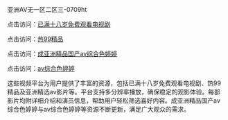 亚洲AV无一区二区三-0709ht

点击访问：<a href="https://heiliaoxqkkct.pages.dev">已满十八岁免费观看电视剧</a>

点击访问：<a href="https://heiliaoxwd5i8.pages.dev">热99精品</a>

点击访问：<a href="https://heiliaowt0d7p.pages.dev">成亚洲精品国产av综合色婷婷</a>

点击访问：<a href="https://heiliaoga6s9v.pages.dev">av综合色婷婷</a>

这些视频平台为用户提供了丰富的资源，包括已满十八岁免费观看电视剧、热99精品及亚洲精选av影片等。平台支持多分辨率播放，确保稳定的观影体验。每部影片均附详细介绍和演员信息，帮助用户轻松筛选喜好内容。成亚洲精品国产av综合色婷婷与av综合色婷婷等资源不断更新，满足广大观众的需求。

<span style="display:none;">[Canonical link](）</span>
